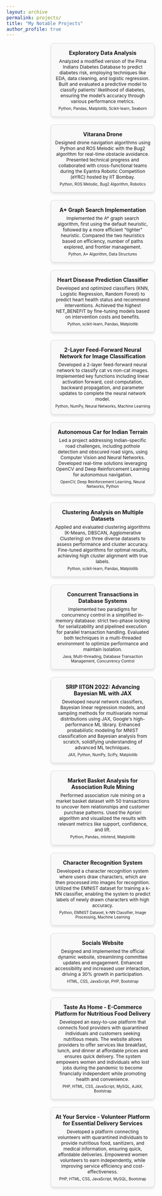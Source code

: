 ```yaml
---
layout: archive
permalink: projects/
title: "My Notable Projects"
author_profile: true
---
```


<head>
  <link rel="stylesheet" href="https://cdnjs.cloudflare.com/ajax/libs/font-awesome/5.15.4/css/all.min.css">
</head>

<style>
  .projects-container {
    display: flex;
    flex-wrap: wrap;
    gap: 20px;
    justify-content: space-evenly;
  }

  .project-card {
    background: #f9f9f9;
    border: 1px solid #ddd;
    border-radius: 8px;
    padding: 10px;  /* Reduced padding for smaller cards */
    width: 250px;  /* Reduced width for smaller cards */
    box-shadow: 0 4px 6px rgba(0, 0, 0, 0.1);
    text-align: center;
    transition: transform 0.3s ease;
  }

  .project-card:hover {
    transform: scale(1.05);
  }

  .project-card h3 {
    margin-bottom: 6px;
    margin-top: 6px;
    font-size: 14px;
  }

  .project-card p {
    font-size: 12px;  /* Smaller text for the summary */
    margin: 5px 0;
  }

  .project-card a {
    color: #181717;
    text-decoration: none;
    font-weight: bold;
    display: inline-block;
    justify-content: center;
    align-items: center;
    gap: 5px;
  }

  .project-card a:hover {
    color: #2F7F93;
  }

  .project-card i {
    font-size: 20px; /* Adjust size for the GitHub icon */
    transition: color 0.3s ease;
  }
  .project-card a:focus, .project-card a:hover {
  outline: none;  /* Remove the focus outline for a cleaner look */
}
</style>

<div class="projects-container">
  
  <div class="project-card">
    <h3>Exploratory Data Analysis</h3>
    <p>Analyzed a modified version of the Pima Indians Diabetes Database to predict diabetes risk, employing techniques like EDA, data cleaning, and logistic regression. Built and evaluated a predictive model to classify patients’ likelihood of diabetes, ensuring the model’s accuracy through various performance metrics.</p>
    <p><small>Python, Pandas, Matplotlib, Scikit-learn, Seaborn</small></p>
    <a href="https://github.com/Khushm/eda" target="_blank"><i class="fab fa-github"></i></a>
  </div>

<div class="project-card">
    <h3>Vitarana Drone</h3>
    <p>Designed drone navigation algorithms using Python and ROS Melodic with the Bug2 algorithm for real-time obstacle avoidance. Presented technical progress and collaborated with cross-functional teams during the Eyantra Robotic Competition (eYRC) hosted by IIT Bombay.</p>
    <p><small>Python, ROS Melodic, Bug2 Algorithm, Robotics</small></p>
  </div>

<div class="project-card">
    <h3>A* Graph Search Implementation</h3>
    <p>Implemented the A* graph search algorithm, first using the default heuristic, followed by a more efficient "tighter" heuristic. Compared the two heuristics based on efficiency, number of paths explored, and frontier management.</p>
    <p><small>Python, A* Algorithm, Data Structures</small></p>
    <a href="" target="_blank"><i class="fab fa-github"></i></a>
  </div>
  
<div class="project-card">
    <h3>Heart Disease Prediction Classifier</h3>
    <p>Developed and optimized classifiers (KNN, Logistic Regression, Random Forest) to predict heart health status and recommend interventions. Achieved the highest NET_BENEFIT by fine-tuning models based on intervention costs and benefits.</p>
    <p><small>Python, scikit-learn, Pandas, Matplotlib</small></p>
    <a href="https://github.com/Khushm/classification" target="_blank"><i class="fab fa-github"></i></a>
  </div>

  <div class="project-card">
    <h3>2-Layer Feed-Forward Neural Network for Image Classification</h3>
    <p>Developed a 2-layer feed-forward neural network to classify cat vs non-cat images. Implemented key functions including linear activation forward, cost computation, backward propagation, and parameter updates to complete the neural network model.</p>
    <p><small>Python, NumPy, Neural Networks, Machine Learning</small></p>
    <a href="" target="_blank"><i class="fab fa-github"></i></a>
  </div>
  
  <div class="project-card">
    <h3>Autonomous Car for Indian Terrain</h3>
    <p>Led a project addressing Indian-specific road challenges, including pothole detection and obscured road signs, using Computer Vision and Neural Networks. Developed real-time solutions leveraging OpenCV and Deep Reinforcement Learning for autonomous navigation.</p>
    <p><small>OpenCV, Deep Reinforcement Learning, Neural Networks, Python</small></p>
  </div>

  <div class="project-card">
    <h3>Clustering Analysis on Multiple Datasets</h3>
    <p>Applied and evaluated clustering algorithms (K-Means, DBSCAN, Agglomerative Clustering) on three diverse datasets to assess performance and cluster accuracy. Fine-tuned algorithms for optimal results, achieving high cluster alignment with true labels.</p>
    <p><small>Python, scikit-learn, Pandas, Matplotlib</small></p>
    <a href="https://github.com/Khushm/clustering" target="_blank"><i class="fab fa-github"></i></a>
  </div>

  <div class="project-card">
    <h3>Concurrent Transactions in Database Systems</h3>
    <p>Implemented two paradigms for concurrency control in a simplified in-memory database: strict two-phase locking for serializability and pipelined execution for parallel transaction handling. Evaluated both techniques in a multi-threaded environment to optimize performance and maintain isolation.</p>
    <p><small>Java, Multi-threading, Database Transaction Management, Concurrency Control</small></p>
    <a href="" target="_blank"><i class="fab fa-github"></i></a>
  </div>
  
  <div class="project-card">
    <h3>SRIP IITGN 2022: Advancing Bayesian ML with JAX</h3>
    <p>Developed neural network classifiers, Bayesian linear regression models, and sampling methods for multivariate normal distributions using JAX, Google's high-performance ML library. Enhanced probabilistic modeling for MNIST classification and Bayesian analysis from scratch, solidifying understanding of advanced ML techniques.</p>
    <p><small>JAX, Python, NumPy, SciPy, Matplotlib</small></p>
    <a href="https://github.com/Khushm/SRIP-IITGN-2022" target="_blank"><i class="fab fa-github"></i></a>
  </div>

<div class="project-card">
    <h3>Market Basket Analysis for Association Rule Mining</h3>
    <p>Performed association rule mining on a market basket dataset with 50 transactions to uncover item relationships and customer purchase patterns. Used the Apriori algorithm and visualized the results with relevant metrics like support, confidence, and lift.</p>
    <p><small>Python, Pandas, mlxtend, Matplotlib</small></p>
    <a href="https://github.com/Khushm/associationrules" target="_blank"><i class="fab fa-github"></i></a>
  </div>

  <div class="project-card">
    <h3>Character Recognition System</h3>
    <p>Developed a character recognition system where users draw characters, which are then processed into images for recognition. Utilized the EMNIST dataset for training a k-NN classifier, enabling the system to predict labels of newly drawn characters with high accuracy.</p>
    <p><small>Python, EMNIST Dataset, k-NN Classifier, Image Processing, Machine Learning</small></p>
    <a href="https://github.com/Khushm/Code_Twisto" target="_blank"><i class="fab fa-github"></i></a>
  </div>

  
  <div class="project-card">
    <h3>Socials Website</h3>
    <p>Designed and implemented the official dynamic website, streamlining committee updates and engagement. Enhanced accessibility and increased user interaction, driving a 30% growth in participation.</p>
    <p><small>HTML, CSS, JavaScript, PHP, Bootstrap</small></p>
    <a href="https://github.com/Khushm/SWD" target="_blank"><i class="fab fa-github"></i></a>
  </div>

  <div class="project-card">
    <h3>Taste As Home - E-Commerce Platform for Nutritious Food Delivery</h3>
    <p>Developed an easy-to-use platform that connects food providers with quarantined individuals and customers seeking nutritious meals. The website allows providers to offer services like breakfast, lunch, and dinner at affordable prices and ensures quick delivery. The system empowers women and individuals who lost jobs during the pandemic to become financially independent while promoting health and convenience.</p>
    <p><small>PHP, HTML, CSS, JavaScript, MySQL, AJAX, Bootstrap</small></p>
    <a href="https://github.com/Khushm/TasteAsHome" target="_blank"><i class="fab fa-github"></i></a>
  </div>

  <div class="project-card">
    <h3>At Your Service - Volunteer Platform for Essential Delivery Services</h3>
    <p>Developed a platform connecting volunteers with quarantined individuals to provide nutritious food, sanitizers, and medical information, ensuring quick, affordable deliveries. Empowered women volunteers to earn independently, while improving service efficiency and cost-effectiveness.</p>
    <p><small>PHP, HTML, CSS, JavaScript, MySQL, Bootstrap</small></p>
    <a href="https://github.com/Khushm/TasteAsHome" target="_blank"><i class="fab fa-github"></i></a>
  </div>

  <!-- Add more project cards here -->
</div>
